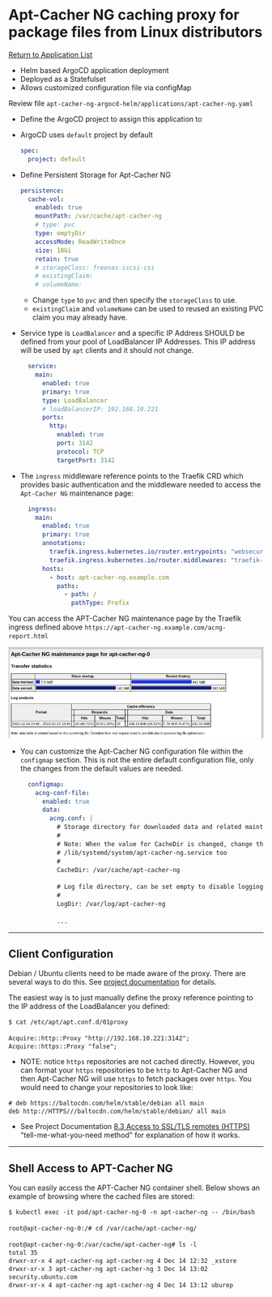 # Apt-Cacher NG caching proxy for package files from Linux distributors

[Return to Application List](../)

* Helm based ArgoCD application deployment
* Deployed as a Statefulset
* Allows customized configuration file via configMap

Review file `apt-cacher-ng-argocd-helm/applications/apt-cacher-ng.yaml`

* Define the ArgoCD project to assign this application to
* ArgoCD uses `default` project by default

  ```yaml
  spec:
    project: default
  ```

* Define Persistent Storage for Apt-Cacher NG

  ```yaml
  persistence:
    cache-vol:
      enabled: true
      mountPath: /var/cache/apt-cacher-ng
      # type: pvc
      type: emptyDir
      accessMode: ReadWriteOnce
      size: 10Gi
      retain: true
      # storageClass: freenas-iscsi-csi
      # existingClaim:
      # volumeName:
  ```

  * Change `type` to `pvc` and then specify the `storageClass` to use.
  * `existingClaim` and `volumeName` can be used to reused an existing PVC claim you may already have.

* Service type is `LoadBalancer` and a specific IP Address SHOULD be defined from your pool of LoadBalancer IP Addresses.  This IP address will be used by `apt` clients and it should not change.

  ```yaml
    service:
      main:
        enabled: true
        primary: true
        type: LoadBalancer
        # loadBalancerIP: 192.168.10.221
        ports:
          http:
            enabled: true
            port: 3142
            protocol: TCP
            targetPort: 3142
  ```

* The `ingress` middleware reference points to the Traefik CRD which provides basic authentication and the middleware needed to access the `Apt-Cacher NG` maintenance page:

  ```yaml
    ingress:
      main:
        enabled: true
        primary: true
        annotations:
          traefik.ingress.kubernetes.io/router.entrypoints: "websecure"
          traefik.ingress.kubernetes.io/router.middlewares: "traefik-traefik-basic-auth@kubernetescrd,traefik-x-forward-https-headers@kubernetescrd,traefik-compress@kubernetescrd"
        hosts:
          - host: apt-cacher-ng.example.com
            paths:
              - path: /
                pathType: Prefix
  ```

You can access the APT-Cacher NG maintenance page by the Traefik ingress defined above `https://apt-cacher-ng.example.com/acng-report.html`

![apt-cacher-ng maintenance page stats](apt-cacher-ng-maintenance-page-stats.png)

* You can customize the Apt-Cacher NG configuration file within the `configmap` section.  This is not the entire default configuration file, only the changes from the default values are needed.

  ```yaml
    configmap:
      acng-conf-file:
        enabled: true
        data:
          acng.conf: |
            # Storage directory for downloaded data and related maintenance activity.
            #
            # Note: When the value for CacheDir is changed, change the file
            # /lib/systemd/system/apt-cacher-ng.service too
            #
            CacheDir: /var/cache/apt-cacher-ng

            # Log file directory, can be set empty to disable logging
            #
            LogDir: /var/log/apt-cacher-ng

            ...
  ```

---

## Client Configuration

Debian / Ubuntu clients need to be made aware of the proxy.  There are several ways to do this.  See [project documentation](https://wiki.debian.org/AptCacherNg#Clients) for details.

The easiest way is to just manually define the proxy reference pointing to the IP address of the LoadBalancer you defined:

```shell
$ cat /etc/apt/apt.conf.d/01proxy

Acquire::http::Proxy "http://192.168.10.221:3142";
Acquire::https::Proxy "false";
```

* NOTE: notice `https` repositories are not cached directly.  However, you can format your `https` repositories to be `http` to Apt-Cacher NG and then Apt-Cacher NG will use `https` to fetch packages over `https`.  You would need to change your repositories to look like:

```text
# deb https://baltocdn.com/helm/stable/debian all main
deb http://HTTPS///baltocdn.com/helm/stable/debian/ all main
```

* See Project Documentation [8.3 Access to SSL/TLS remotes (HTTPS)](https://www.unix-ag.uni-kl.de/~bloch/acng/html/howtos.html#ssluse) "tell-me-what-you-need method" for explanation of how it works.

---

## Shell Access to APT-Cacher NG

You can easily access the APT-Cacher NG container shell.  Below shows an example of browsing where the cached files are stored:

```shell
$ kubectl exec -it pod/apt-cacher-ng-0 -n apt-cacher-ng -- /bin/bash

root@apt-cacher-ng-0:/# cd /var/cache/apt-cacher-ng/

root@apt-cacher-ng-0:/var/cache/apt-cacher-ng# ls -l
total 35
drwxr-xr-x 4 apt-cacher-ng apt-cacher-ng 4 Dec 14 12:32 _xstore
drwxr-xr-x 3 apt-cacher-ng apt-cacher-ng 3 Dec 14 13:02 security.ubuntu.com
drwxr-xr-x 4 apt-cacher-ng apt-cacher-ng 4 Dec 14 13:12 uburep

```
